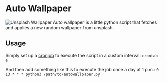 # Auto Wallpaper

![Unsplash Wallpaper][wallpaper]
Auto wallpaper is a little python script that fetches and applies a new random wallpaper from unsplash.

## Usage
Simply set up a [cronjob](https://linuxconfig.org/linux-crontab-reference-guide) to execute the script in a custom interval:
```crontab -e```

And then add something like this to execute the job once a day at 1 p.m.: 
```0 13 * * * python3 /path/to/autowallpaper.py```

[wallpaper]: https://source.unsplash.com/featured/720x480?landscape "Photo by Jeremy Bishop on Unsplash"